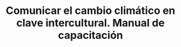 ---
title: "Comunicar el cambio climático en clave intercultural. Manual de capacitación"
description: "Este manual es una invitación a los lectores, especialmente a las y los comunicadores indígenas, a una seria reflexión sobre la trascendencia de gestionar comunicación intercultural en el contexto de debate actual de las políticas sobre cambio climático y medio ambiente. Producido por la Fundación Friedrich Ebert,  Servicios en Comunicación Intercultural SERVINDI y el Comité promotor de la Escuela Itinerante de Comunicación Indígena e Intercultural (EICII). <b>FUENTE:</b>Servindi"
image: http://i.imgur.com/2UlRLNO.png
link: https://ia600303.us.archive.org/14/items/ComunicarElCambioClimaticoManual/Comunicar%20el%20cambio%20climatico%20-%20manual.pdf
format: PDF
size: 2.27Mb
nro_pages: 52
categorie: manual
---